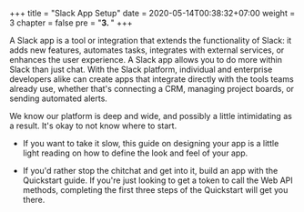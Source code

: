 +++
title = "Slack App Setup"
date = 2020-05-14T00:38:32+07:00
weight = 3
chapter = false
pre = "<b>3. </b>"
+++

A Slack app is a tool or integration that extends the functionality of Slack: it adds new features, automates tasks, integrates with external services, or enhances the user experience. A Slack app allows you to do more within Slack than just chat. With the Slack platform, individual and enterprise developers alike can create apps that integrate directly with the tools teams already use, whether that's connecting a CRM, managing project boards, or sending automated alerts.

We know our platform is deep and wide, and possibly a little intimidating as a result. It's okay to not know where to start.

- If you want to take it slow, this guide on designing your app is a little light reading on how to define the look and feel of your app.

- If you'd rather stop the chitchat and get into it, build an app with the Quickstart guide. If you're just looking to get a token to call the Web API methods, completing the first three steps of the Quickstart will get you there.


